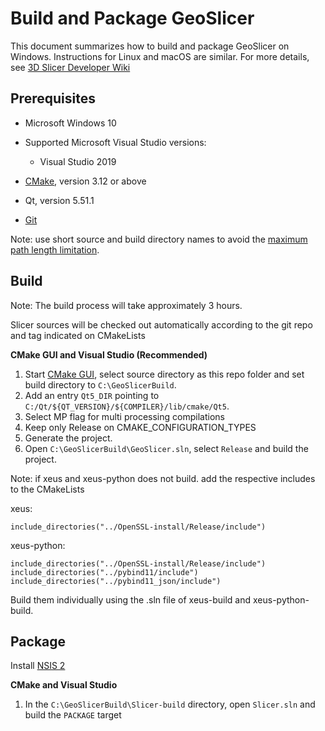 Build and Package GeoSlicer
==============================

This document summarizes how to build and package GeoSlicer on Windows. Instructions for Linux and macOS are similar.
For more details, see [3D Slicer Developer Wiki](http://wiki.slicer.org/slicerWiki/index.php/Documentation/Nightly/Developers)

Prerequisites 
-------------

* Microsoft Windows 10

* Supported Microsoft Visual Studio versions:
	* Visual Studio 2019

* [CMake](http://cmake.org/cmake/resources/software.html), version 3.12 or above

* Qt, version 5.51.1

* [Git](http://git-scm.com/downloads)

Note: use short source and build directory names to avoid the [maximum path length limitation](http://msdn.microsoft.com/en-us/library/windows/desktop/aa365247%28v=vs.85%29.aspx#maxpath).

Build
-----
Note: The build process will take approximately 3 hours.

Slicer sources will be checked out automatically according to the git repo and tag indicated on CMakeLists

**CMake GUI and Visual Studio (Recommended)**

1. Start [CMake GUI](https://cmake.org/runningcmake/), select source directory as this repo folder and set build directory to `C:\GeoSlicerBuild`.
2. Add an entry `Qt5_DIR` pointing to `C:/Qt/${QT_VERSION}/${COMPILER}/lib/cmake/Qt5`.
3. Select MP flag for multi processing compilations
4. Keep only Release on CMAKE_CONFIGURATION_TYPES
5. Generate the project.
6. Open `C:\GeoSlicerBuild\GeoSlicer.sln`, select `Release` and build the project.

Note: if xeus and xeus-python does not build. add the respective includes to the CMakeLists

xeus:

    include_directories("../OpenSSL-install/Release/include")

xeus-python:

	include_directories("../OpenSSL-install/Release/include")
	include_directories("../pybind11/include")
	include_directories("../pybind11_json/include")

Build them individually using the .sln file of xeus-build and xeus-python-build. 

Package
-------

Install [NSIS 2](http://sourceforge.net/projects/nsis/files/)

**CMake and Visual Studio**

1. In the `C:\GeoSlicerBuild\Slicer-build` directory, open `Slicer.sln` and build the `PACKAGE` target
